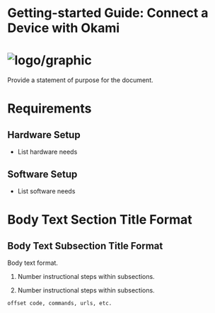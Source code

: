 # Getting-started Guide: Connect a Device with Okami

# ![logo/graphic](insert_logo/graphic_if_applicable)

Provide a statement of purpose for the document.

# Requirements

## Hardware Setup

* List hardware needs

## Software Setup

* List software needs

# Body Text Section Title Format

## Body Text Subsection Title Format

Body text format.

1. Number instructional steps within subsections.

1. Number instructional steps within subsections.

`offset code, commands, urls, etc.`
